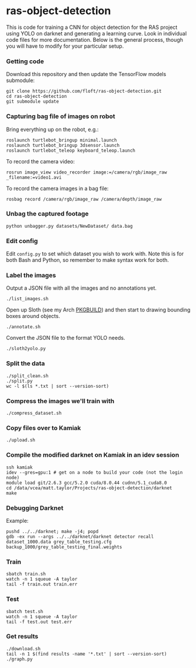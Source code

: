 ras-object-detection
====================
This is code for training a CNN for object detection for the RAS project using YOLO on darknet and generating a learning curve. Look in individual code files for more documentation. Below is the general process, though you will have to modify for your particular setup.

### Getting code
Download this repository and then update the TensorFlow models submodule:

    git clone https://github.com/floft/ras-object-detection.git
    cd ras-object-detection
    git submodule update

### Capturing bag file of images on robot
Bring everything up on the robot, e.g.:

    roslaunch turtlebot_bringup minimal.launch
    roslaunch turtlebot_bringup 3dsensor.launch
    roslaunch turtlebot_teleop keyboard_teleop.launch

To record the camera video:

    rosrun image_view video_recorder image:=/camera/rgb/image_raw _filename:=video1.avi

To record the camera images in a bag file:

    rosbag record /camera/rgb/image_raw /camera/depth/image_raw

### Unbag the captured footage

    python unbagger.py datasets/NewDataset/ data.bag

### Edit config

Edit `config.py` to set which dataset you wish to work with. Note this is for both Bash and Python, so remember to make syntax work for both.

### Label the images
Output a JSON file with all the images and no annotations yet.

    ./list_images.sh

Open up Sloth (see my Arch [PKGBUILD](https://github.com/floft/PKGBUILDs/tree/master/python-sloth)) and then start to drawing bounding boxes around objects.

    ./annotate.sh

Convert the JSON file to the format YOLO needs.

    ./sloth2yolo.py

### Split the data

    ./split_clean.sh
    ./split.py
    wc -l $(ls *.txt | sort --version-sort)

### Compress the images we'll train with

    ./compress_dataset.sh

### Copy files over to Kamiak

    ./upload.sh

### Compile the modified darknet on Kamiak in an idev session

    ssh kamiak
    idev --gres=gpu:1 # get on a node to build your code (not the login node)
    module load git/2.6.3 gcc/5.2.0 cuda/8.0.44 cudnn/5.1_cuda8.0
    cd /data/vcea/matt.taylor/Projects/ras-object-detection/darknet
    make

### Debugging Darknet
Example:

    pushd ../../darknet; make -j4; popd
    gdb -ex run --args ../../darknet/darknet detector recall dataset_1000.data grey_table_testing.cfg backup_1000/grey_table_testing_final.weights

### Train

    sbatch train.sh
    watch -n 1 squeue -A taylor
    tail -f train.out train.err

### Test

    sbatch test.sh
    watch -n 1 squeue -A taylor
    tail -f test.out test.err

### Get results

    ./download.sh
    tail -n 1 $(find results -name '*.txt' | sort --version-sort)
    ./graph.py
